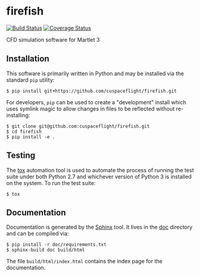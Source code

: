 # firefish

[![Build Status](https://travis-ci.org/cuspaceflight/firefish.svg?branch=master)](https://travis-ci.org/cuspaceflight/firefish)
[![Coverage
Status](https://coveralls.io/repos/cuspaceflight/firefish/badge.svg?branch=master&service=github)](https://coveralls.io/github/cuspaceflight/firefish?branch=master)

CFD simulation software for Martlet 3

## Installation

This software is primarily written in Python and may be installed via the
standard ``pip`` utility:

```console
$ pip install git+https://github.com/cuspaceflight/firefish.git
```

For developers, `pip` can be used to create a "development" install which uses
symlink magic to allow changes in files to be reflected without re-installing:

```console
$ git clone git@github.com:cuspaceflight/firefish.git
$ cd firefish
$ pip install -e .
```

## Testing

The [tox](https://tox.readthedocs.org/) automation tool is used to automate the
process of running the test suite under both Python 2.7 and whichever version of
Python 3 is installed on the system. To run the test suite:

```console
$ tox
```

## Documentation

Documentation is generated by the [Sphinx](http://sphinx-doc.org/) tool. It
lives in the [doc](doc/) directory and can be compiled via:

```console
$ pip install -r doc/requirements.txt
$ sphinx-build doc build/html
```

The file ``build/html/index.html`` contains the index page for the
documentation.
